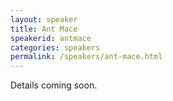 ```yaml
---
layout: speaker
title: Ant Mace
speakerid: antmace
categories: speakers
permalink: /speakers/ant-mace.html
---
```


Details coming soon.
